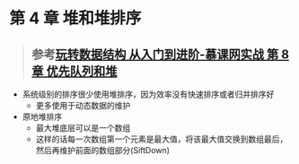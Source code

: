 # 第 4 章 堆和堆排序

> ## 参考[玩转数据结构 从入门到进阶-慕课网实战 第 8 章 优先队列和堆](notes/datastructure/Chapter8.md)

- 系统级别的排序很少使用堆排序，因为效率没有快速排序或者归并排序好
  - 更多使用于动态数据的维护
- 原地堆排序
  - 最大堆底层可以是一个数组
  - 这样的话每一次数组第一个元素是最大值，将该最大值交换到数组最后，然后再维护前面的数组部分(SiftDown)
